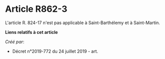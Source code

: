 # Article R862-3

L'article R. 824-17 n'est pas applicable à Saint-Barthélemy et à Saint-Martin.

**Liens relatifs à cet article**

_Créé par_:

  - Décret n°2019-772 du 24 juillet 2019 - art.
